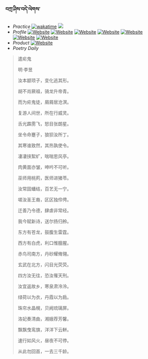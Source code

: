 ### བཀྲ་ཤིས་བདེ་ལེགས་ 
- _Practice_	[![wakatime](https://wakatime.com/badge/user/5043ee4a-e361-4607-9d47-d557f2005d05.svg)](https://wakatime.com/@5043ee4a-e361-4607-9d47-d557f2005d05)	<a href="https://wakatime.com/@5043ee4a-e361-4607-9d47-d557f2005d05"><img src="https://wakatime.com/share/@IvanAXu/06501b1d-f434-4f2a-9524-dc2196223971.png" /></a> 
- _Profile_	[![Website](https://img.shields.io/website?label=&up_color=orange&up_message=Tianchi&url=https%3A%2F%2Fshields.io)](https://tianchi.aliyun.com/home/science/scienceDetail?userId=1095279182618)	[![Website](https://img.shields.io/website?label=&up_color=violet&up_message=AIstudio&url=https%3A%2F%2Fshields.io)](https://aistudio.baidu.com/aistudio/personalcenter/thirdview/979775)	[![Website](https://img.shields.io/website?label=&up_color=blue&up_message=Kaggle&url=https%3A%2F%2Fshields.io)](https://www.kaggle.com/ivanxu/)	[![Website](https://img.shields.io/website?label=&up_color=gay&up_message=Yuque&url=https%3A%2F%2Fshields.io)](https://www.yuque.com/ivanaxu)	[![Website](https://img.shields.io/website?label=&up_color=brown&up_message=Leetcode&url=https%3A%2F%2Fshields.io)](https://leetcode.cn/u/ivanaxu)	[![Website](https://img.shields.io/website?label=&up_color=red&up_message=Gitee&url=https%3A%2F%2Fshields.io)](https://gitee.com/IvanaXu)	[![Website](https://img.shields.io/website?label=&up_color=yellow&up_message=Monkeytype&url=https%3A%2F%2Fshields.io)](https://monkeytype.com/profile/IvanaXu) 
- _Product_	[![Website](https://img.shields.io/website?label=alpha&up_color=blue&up_message=EDA&url=https%3A%2F%2Fshields.io)](http://eda.tangjt.cn/) 
- _Poetry Daily_ 


> 遣疟鬼
>
> 明·李昱
>
> 汝本颛顼子，变化逃其形。
> 
> 胡不肖厥祖，骑龙升帝青。
> 
> 而为疟鬼徒，屑屑居沧溟。
> 
> 复游人间世，所在行威灵。
> 
> 舌光霹雳飞，怒目张朗星。
> 
> 坐令命蹇子，狼狈汝所丁。
> 
> 其寒谁致然，其热孰使令。
> 
> 凄凄挟絮纩，喘喘思风亭。
> 
> 肉黄面亦皱，呻吟不可听。
> 
> 巫师用桃茢，医师进猪苓。
> 
> 汝常固蟠结，百艺无一宁。
> 
> 嗟汝圣王裔，区区独伶俜。
> 
> 迁善乃令德，肆虐非常经。
> 
> 我今赋新诗，送尔扬归舲。
> 
> 东方有苍龙，鼓腹生雷霆。
> 
> 西方有白虎，利口惟膻腥。
> 
> 赤鸟司南方，丹砂耀脩翎。
> 
> 玄武在北方，闪目光荧荧。
> 
> 四方汝无往，恐汝罹天刑。
> 
> 汝宜返故乡，寒泉肃泠泠。
> 
> 绿荷以为衣，丹霞以为扃。
> 
> 珠帘水晶幌，贝阙琉璃屏。
> 
> 洛妃奏清曲，湘娥荐芳馨。
> 
> 飘飘曳鸾旗，洋洋下云軿。
> 
> 速行如风火，昼夜不可停。
> 
> 从此勿回首，一去三千龄。
